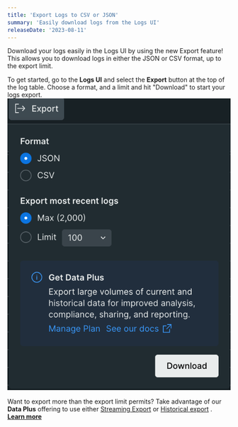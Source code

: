 ```yaml
---
title: 'Export Logs to CSV or JSON'
summary: 'Easily download logs from the Logs UI'
releaseDate: '2023-08-11'
---
```


Download your logs easily in the Logs UI by using the new Export feature! This allows you to download logs in either the JSON or CSV format, up to the export limit. 

To get started, go to the **Logs UI** and select the **Export** button at the top of the log table. Choose a format, and a limit and hit "Download" to start your logs export.
![Export Logs](./images/whats-new-export-logs.png)

Want to export more than the export limit permits? Take advantage of our **Data Plus** offering to use either [Streaming Export](https://docs.newrelic.com/docs/apis/nerdgraph/examples/nerdgraph-streaming-export/) or [Historical export](https://docs.newrelic.com/docs/apis/nerdgraph/examples/nerdgraph-historical-data-export/) . [**Learn more**](https://docs.newrelic.com/docs/accounts/accounts-billing/new-relic-one-pricing-billing/data-ingest-billing/#upgrade-data-plus)
